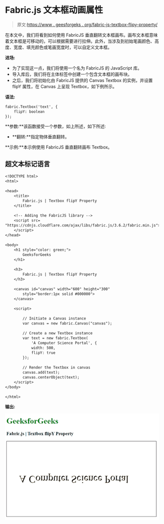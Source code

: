 # Fabric.js 文本框动画属性

> 原文:[https://www . geesforgeks . org/fabric-js-textbox-flipy-property/](https://www.geeksforgeeks.org/fabric-js-textbox-flipy-property/)

在本文中，我们将看到如何使用 FabricJS 垂直翻转文本框画布。画布文本框意味着文本框是可移动的，可以根据需要进行拉伸。此外，当涉及到初始笔画颜色、高度、宽度、填充颜色或笔画宽度时，可以自定义文本框。

**进场:**

*   为了实现这一点，我们将使用一个名为 FabricJS 的 JavaScript 库。
*   导入库后，我们将在主体标签中创建一个包含文本框的画布块。
*   之后，我们将初始化由 FabricJS 提供的 Canvas Textbox 的实例，并设置 flipY 属性，在 Canvas 上呈现 Textbox，如下例所示。

**语法:**

```
fabric.Textbox('text', {
    flipY: boolean
});
```

**参数:**该函数接受一个参数，如上所述，如下所述:

*   **翻转:**指定物体垂直翻转。

**示例:**本示例使用 FabricJS 垂直翻转画布 Textbox。

## 超文本标记语言

```
<!DOCTYPE html>
<html>

<head>
    <title>
        Fabric.js | Textbox flipY Property
    </title>

    <!-- Adding the FabricJS library -->
    <script src=
"https://cdnjs.cloudflare.com/ajax/libs/fabric.js/3.6.2/fabric.min.js">
    </script>
</head>

<body>
    <h1 style="color: green;">
        GeeksforGeeks
    </h1>

    <h3>
        Fabric.js | Textbox flipY Property
    </h3>

    <canvas id="canvas" width="600" height="300" 
        style="border:1px solid #000000">
    </canvas>

    <script>

        // Initiate a Canvas instance 
        var canvas = new fabric.Canvas("canvas");

        // Create a new Textbox instance 
        var text = new fabric.Textbox(
            'A Computer Science Portal', {
            width: 500,
            flipY: true
        });

        // Render the Textbox in canvas 
        canvas.add(text);
        canvas.centerObject(text);
    </script>
</body>

</html>
```

**输出:**

![](img/3856dd6917d86bd7ba7c8858f08088c4.png)